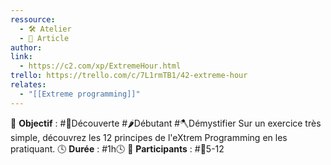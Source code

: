 ```yaml
---
ressource:
  - 🛠️ Atelier
  - 📰 Article
author: 
link:
  - https://c2.com/xp/ExtremeHour.html
trello: https://trello.com/c/7L1rmTB1/42-extreme-hour
relates:
  - "[[Extreme programming]]"
---
```

🎯 **Objectif** : #🔭Découverte #🌶️Débutant #🪓Démystifier 
	Sur un exercice très simple, découvrez les 12 principes de l'eXtrem Programming en les pratiquant. 
🕓 **Durée** : #1h🕓 
👥 **Participants** : #👥5-12